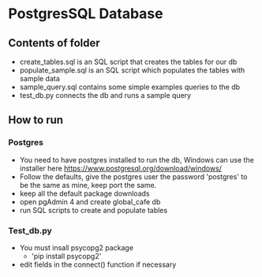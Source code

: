 # PostgresSQL Database

## Contents of folder

- create_tables.sql is an SQL script that creates the tables for our db
- populate_sample.sql is an SQL script which populates the tables with sample data
- sample_query.sql contains some simple examples queries to the db
- test_db.py connects the db and runs a sample query

## How to run

### Postgres

- You need to have postgres installed to run the db, Windows can use the installer here https://www.postgresql.org/download/windows/ 
- Follow the defaults, give the postgres user the password 'postgres' to be the same as mine, keep port the same.
- keep all the default package downloads
- open pgAdmin 4 and create global_cafe db
- run SQL scripts to create and populate tables

### Test_db.py
- You must insall psycopg2 package
    - 'pip install psycopg2'
- edit fields in the connect() function if necessary